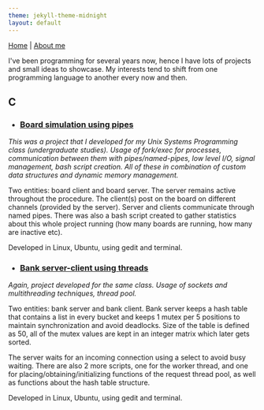 ```yaml
---
theme: jekyll-theme-midnight
layout: default
---
```

<a href="https://raniaspant.github.io/">Home</a> | <a href="https://raniaspant.github.io/about/">About me</a>

I've been programming for several years now, hence I have lots of projects and small ideas to showcase. My interests tend to shift from 
one programming language to another every now and then. 

## [](#header-2)C

* ### [](#header-3)[Board simulation using pipes](https://github.com/raniaspant/BoardSimulation)
_This was a project that I developed for my Unix Systems Programming class (undergraduate studies). Usage of fork/exec for processes, communication between them with pipes/named-pipes, low level I/O, signal management, bash script creation. All of these in combination of custom data structures and dynamic memory management._

Two entities: board client and board server. The server remains active throughout the procedure. The client(s) post on the board on different channels (provided by the server). Server and clients communicate through named pipes. There was also a bash script created to gather statistics about this whole project running (how many boards are running, how many are inactive etc).

Developed in Linux, Ubuntu, using gedit and terminal.

* ### [](#header-3)[Bank server-client using threads](https://github.com/raniaspant/ServerClient)
_Again, project developed for the same class. Usage of sockets and multithreading techniques, thread pool._

Two entities: bank server and bank client. Bank server keeps a hash table that contains a list in every bucket and keeps 1 mutex per 5 positions to maintain synchronization and avoid deadlocks. Size of the table is defined as 50, all of the mutex values are kept in an integer matrix which later gets sorted.

The server waits for an incoming connection using a select to avoid busy waiting. There are also 2 more scripts, one for the worker thread, and one for placing/obtaining/initializing functions of the request thread pool, as well as functions about the hash table structure.

Developed in Linux, Ubuntu, using gedit and terminal.


